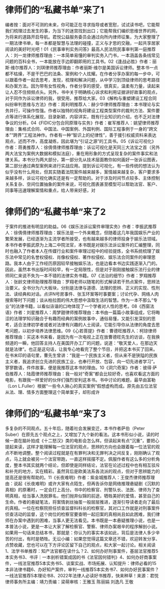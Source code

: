 # 律师们的“私藏书单”来了1

编者按：面对不可测的未来，你可能正在寻求指导或者宽慰，试试读书吧，它能帮我们梳理过去发生的事，为当下的迷宫找到出口；它能帮我们编织思维世界的网，为将来的道路开启导航。君悦公益服务委员会通过向所内律师征集，为大家整理了一期法律书单，每一本都是智慧与法理的碰撞，正义与才思的交融，一起共享居家阅读的美好时光吧！01《民事审判实务问答》最高人民法院民事审判第一庭推荐人：刘一龙律师推荐理由：一本简单易懂的审判实务入门书，一本涵盖各条线常见问题的百科全书，一本能放在手边即翻即用的工具书。02《逢战必胜》作者：丽斯·维尔推荐人：刘琪律师推荐理由：作者丽斯·维尔是美国诉讼律师。整本书一点都不枯燥，不是干巴巴的法条、案例和个人炫耀。在作者分享办案的每一步中，可以跟着作者一起去思考，发现，梳理和解决问题，从中学习到顶级律师的思考路径和办案方法。因为带有女性视角，作者分享的感受，很真实，温柔有力量，读起来让人忍不住频频点头。另外，书中关于明确核心诉求和利用证据讲好故事的观点，对于同作为诉讼律师的我，很受用，推荐给大家。03《解构与重塑建设工程合同纠纷审判思维与方法》作者：周利明推荐人：赫少华律师推荐理由：本书理论与实务并行，可操作性强。作者以独特的视角将建设工程类型案件的裁判方法、案件要点等进行体系化展现，目录新颖，内容详实，既有行业知识的介绍，也不乏对法律争议的分析。04《FIDIC分包合同原理与实务》作者：崔军推荐人：姚望律师推荐理由：集格式合同、中国法、中国案例、外国判例、国际工程事例于一身的“跨文本”“跨界”工程法神作。作者有一种“智识上的纪律性”，善于援引权威资料来表达观点，述而不作，高度凝练，因此堪为“引证之源”的工具书。05《诉讼可视化》作者：蒋勇推荐人：徐倩倩律师推荐理由：诉讼可视化是天同三大法宝之首（另外两大法宝为案例大数据和模拟法庭），重在用形象的方式呈现复杂的案件事实和法律关系。本书分为两大部分，第一部分先从技术层面教你如何画好一张诉讼图表，第二部分通过典型案例来进行实战应用。提到诉讼可视化，有一些传统的想法认为似乎没有什么用处，但其实随着法院案件越来越多，案情越来越复杂，客户要求多来越多样，诉讼可视化确实还是有一定帮助的。对于涉及时间节点较多、主体控制关系复杂、空间位置抽象的案件来说，可视化图表甚至模型可以帮助法官、客户、同事等迅速理解案情和重点，给人带来好感，对

# 律师们的“私藏书单”来了2

于案件的推进有明显的助益。06《娱乐法诉讼案件审理实务》作者：李振武推荐人：徐倩倩律师推荐理由：娱乐法是一个外来概念，但随着这几年我国娱乐产业的繁荣发展，已经逐渐为主流学者所接受，也有越来越多的律师投身于娱乐法领域。本书作者李振武原为上海二中院法官，本书既是对娱乐法诉讼案件的汇编整理，同时也融入了作者本人在传媒行业和案件审理过程中的经验提炼，全书系统梳理了娱乐法中常见的名誉权侵权、肖像权侵权、著作权侵权、娱乐法合同案件的审理思路。我本人由于工作经历原因较早接触娱乐法，也是边看本书边实践逐渐入门的。因此，虽然本书出版时间较早，有一定局限性，但是对于刚刚接触娱乐法行业的律师同仁来说不失为一本不错的法律实务书籍。07《法治的细节》作者：罗翔推荐人：张龄文律师助理推荐理由：罗翔老师以随笔的形式解读若干热点案件，思辨法治要义。全书分为六大板块，分别是法律与道德、法理的思辨、正义的实现、性刑法、读经典和对话。点评N号房事件、张玉环案等时事要案；讨论代孕、网络人肉搜索等时下问题；谈从柏拉图的伟大思想中汲取生活的智慧。作为一本不那么“专业”的法律书籍，以看似诙谐的口吻体现了一个学者对人性的思考。08《西窗法语》作者：刘星推荐人：周梦甜律师推荐理由：本书由一篇篇小故事组成，它将晦涩的法理学知识融合于有趣而经典的案例故事中，通俗易懂，又能引发深刻的思考，适合法律初学者或者对法律有兴趣的人士阅读，它能引导你从法律的角度去思考问题，以初步培养法律思维。09《心若菩提》作者：曹德旺推荐人：柯琼律师推荐理由：买这本书来看，是因为有一次电视上正在放曹德旺先生的访谈，在我换频道的一瞬，他回答主持人在美国开办工厂的问题，说道：“敬天爱人，在那边天就是法律”。也正是这句话，让我专心地看完了整个节目，并把这本书买了回来。在书末印的语句里，曹先生曾讲：“我是一个民族主义者，但从来不是狭隘的民族主义者，我追求创立先进的民族工业，也奉行开放、包容，向一切先进者学习”。寥寥数语，件件故事，便是我推荐这本书的理由。10《洞穴奇案》作者：彼得·萨伯推荐人：陆霞律师推荐理由：我一般对“奇案”都会比较好奇，也喜欢看这方面的电影，有跟我一样爱好的伙伴们强烈安利这本书。书中讨论的难题，最早由富勒（Lon L.Fuller）根据“一些令人揪心的真实案例”假想虚构而成。原先由五位法官从法、理、情多方面整理这个简单案子，却形成许

# 律师们的“私藏书单”来了3

多复杂的不同观点。五十年后，随着社会发展变迁，本书作者萨伯（Peter Suber）在原先五个观点之上，又增加了九个新的看法。这本书形似小说，读的时候一直在脑补拍成《十二怒汉》类的电影会怎么样。但读起来有点“沉重”，要把心提起来读，这样才能理解每一位法官的观点，思辨的方向也会跟着每一位法官的观点不断地调整。整个阅读过程就是在有罪判决和无罪判决之间反复，刚刚确认了观点，马上就会被另一个法官带跑，一直这样摇摆不定。佩服作者有这么多的分析角度，整本书其实就两个结论，但即使是同样结论，法官在论述过程中也有相互驳斥和补充的地方，实在精彩。虽然背后是欧美法系各流派的观点，但对于思辨能力的提高还是很有帮助的。11《长夜难明》作者：紫金城推荐人：王俊杰律师推荐理由：说起《长夜难明》或许大家有点陌生，但再告诉你是网络推理悬疑剧《沉默的真相》的原著时，一定会打上高分。书中的检察官、刑警队长、法医、律师为了查明真相，给当事人洗脱罪名，他们抛弃似锦的前途，牺牲美好的爱情，甚至自己的生命。作者的悬疑笔法，将案情剥丝抽茧一般层层推进，逐渐引导读者走向了最后的真相。一位在检察院担任侦查监督科科长的检察官，其对口工作就是对刑事案件侦查活动的监督，这个岗位的检察官要查明一起旧案的真相尚且如此困难，我们律师在办案中遇到的困难，当事人更无法看见。本书既是一本悬疑推理小说，也是一本普法小说，更是一本让大家了解检察官、警察、律师办案艰辛的程序解剖小说。如果用一句话来总结本书，那就是：你认为的事实本该如此，背后是法律人多少辛苦的付出，有时是牺牲。无讼小编：如果您觉得这篇文章还不错，欢迎转发分享、点赞收藏，您也可以在下方评论区留下自己的观点，和大家一起讨论。相关阅读1、法学书单推荐：知产法官都在读什么？2、如何办好刑事案件，基层法官推荐5本实务书3、书评｜一本剖析错案成因的书《法官因何错判》4、如何办好商事案件，一线法官推荐5本实务书5、谈案实战、市场拓展、认知提升：律师必看的15本非法律书籍6、办好知产案件，审判一线推荐5本实务书7、如何办好民事案件？一线法官推荐5本理论书8、2022年法律人必读好书推荐，快来种草！来源：君悦律师事务所主编：靖力责编：梁萌审核：王雅玉 陈丽娟 刘逸凡 王敬


